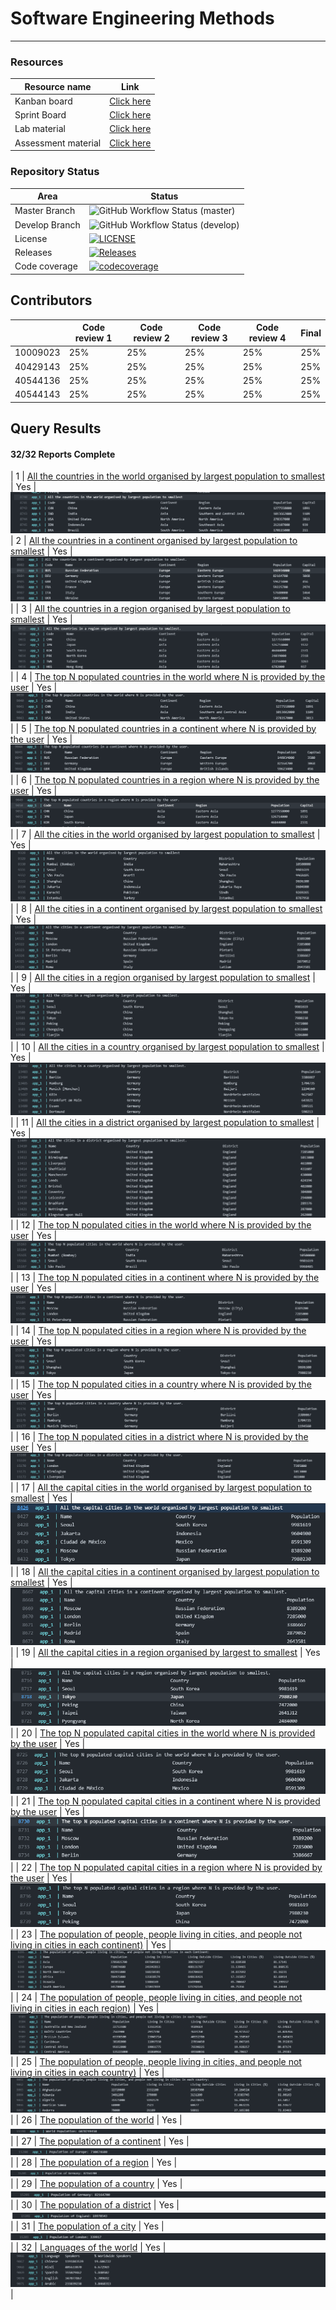 # Software Engineering Methods

---
### Resources
| Resource name      |                                                 Link                                                  |
|--------------------|:-----------------------------------------------------------------------------------------------------:|
| Kanban board       |   <a href="https://zube.io/napier-258/world-population-system/w/workspace-1/kanban">Click here</a>    |
| Sprint Board       | <a href="https://zube.io/napier-258/world-population-system/w/workspace-1/sprintboard">Click here</a> |
| Lab material       |            <a href="https://github.com/Kevin-Sim/SET08103/tree/master/labs">Click here</a>            |
| Assessment material |         <a href="https://github.com/Kevin-Sim/SET08103/tree/master/assessment">Click here</a>         | 


### Repository Status
| Area          | Status                                                                                                                                  |
|---------------|-----------------------------------------------------------------------------------------------------------------------------------------|
| Master Branch | ![GitHub Workflow Status (master)](https://img.shields.io/github/actions/workflow/status/tomgus1/sem/main.yml?branch=master)            |
| Develop Branch | ![GitHub Workflow Status (develop)](https://img.shields.io/github/actions/workflow/status/tomgus1/sem/main.yml?branch=develop)          |
| License       | [![LICENSE](https://img.shields.io/github/license/tomgus1/sem.svg?style=flat-square)](https://github.com/tomgus1/sem/blob/master/LICENSE) |
| Releases      | [![Releases](https://img.shields.io/github/release/tomgus1/sem/all.svg?style=flat-square)](https://github.com/tomgus1/sem/releases)     |
| Code coverage | [![codecoverage](https://codecov.io/gh/tomgus1/sem/branch/master/graph/badge.svg?token=3MBzwnUp4V)](https://app.codecov.io/github/tomgus1/sem) | 


## Contributors 

|                   | Code review 1 | Code review 2 | Code review 3 | Code review 4 | Final |
|-------------------|---------------|---------------|---------------|---------------|-------|
| 10009023 | 25%           | 25%           | 25%           | 25%           | 25%   |
| 40429143     | 25%           | 25%           | 25%           | 25%           | 25%   |
| 40544136         | 25%           | 25%           | 25%           | 25%           | 25%   |
| 40544143       | 25%           | 25%           | 25%           | 25%           | 25%   |

## Query Results
#### 32/32 Reports Complete

|  1  |               [All the countries in the world organised by largest population to smallest](https://github.com/tomgus1/sem/issues/15)               | Yes |  ![Result1](./screenshots/OUTPUT1.png)  
|  2  |          [All the countries in a continent organised by largest population to smallest](https://github.com/tomgus1/sem/issues/15)           | Yes |  ![Result2](./screenshots/OUTPUT2.png)  |
|  3  |         [All the countries in a region organised by largest population to smallest](https://github.com/tomgus1/sem/issues/15)          | Yes |  ![Result3](./screenshots/OUTPUT3.png)  |
|  4  |               [The top N populated countries in the world where N is provided by the user](https://github.com/tomgus1/sem/issues/6)               | Yes |  ![Result4](./screenshots/OUTPUT4.png)  |
|  5  |         [The top N populated countries in a continent where N is provided by the user](https://github.com/tomgus1/sem/issues/16)          | Yes |  ![Result5](./screenshots/OUTPUT5.png)  |
|  6  |        [The top N populated countries in a region where N is provided by the user](https://github.com/tomgus1/sem/issues/16)         | Yes |  ![Result6](./screenshots/OUTPUT6.png)  |
|  7  |                [All the cities in the world organised by largest population to smallest](https://github.com/tomgus1/sem/issues/17)                 | Yes |  ![Result7](./screenshots/OUTPUT7.png)  |
|  8  |          [All the cities in a continent organised by largest population to smallest](https://github.com/tomgus1/sem/issues/17)           | Yes |  ![Result8](./screenshots/OUTPUT8.png)  |
|  9  |        [All the cities in a region organised by largest population to smallest](https://github.com/tomgus1/sem/issues/17)         | Yes |  ![Result9](./screenshots/OUTPUT9.png)  |
| 10  |       [All the cities in a country organised by largest population to smallest](https://github.com/tomgus1/sem/issues/17)        | Yes | ![Result10](./screenshots/OUTPUT10.png) |
| 11  |          [All the cities in a district organised by largest population to smallest](https://github.com/tomgus1/sem/issues/17)          | Yes | ![Result11](./screenshots/OUTPUT11.png) |
| 12  |                [The top N populated cities in the world where N is provided by the user](https://github.com/tomgus1/sem/issues/14)                | Yes | ![Result12](./screenshots/OUTPUT12.png) |
| 13  |       [The top N populated cities in a continent where N is provided by the user](https://github.com/tomgus1/sem/issues/14)       | Yes | ![Result13](./screenshots/OUTPUT13.png) |
| 14  |        [The top N populated cities in a region where N is provided by the user](https://github.com/tomgus1/sem/issues/14)        | Yes | ![Result14](./screenshots/OUTPUT14.png) |
| 15  |     [The top N populated cities in a country where N is provided by the user](https://github.com/tomgus1/sem/issues/14)      | Yes | ![Result15](./screenshots/OUTPUT15.png) |
| 16  |         [The top N populated cities in a district where N is provided by the user](https://github.com/tomgus1/sem/issues/14)         | Yes | ![Result16](./screenshots/OUTPUT16.png) |
| 17  |            [All the capital cities in the world organised by largest population to smallest](https://github.com/tomgus1/sem/issues/20)            | Yes | ![Result17](./screenshots/OUTPUT17.png) |
| 18  |      [All the capital cities in a continent organised by largest population to smallest](https://github.com/tomgus1/sem/issues/20)       | Yes | ![Result18](./screenshots/OUTPUT18.png) |
| 19  |         [All the capital cities in a region organised by largest to smallest](https://github.com/tomgus1/sem/issues/20)          | Yes | ![Result19](./screenshots/OUTPUT19.png) |
| 20  |            [The top N populated capital cities in the world where N is provided by the user](https://github.com/tomgus1/sem/issues/19)            | Yes | ![Result20](./screenshots/OUTPUT20.png) |
| 21  |   [The top N populated capital cities in a continent where N is provided by the user](https://github.com/tomgus1/sem/issues/19)   | Yes | ![Result21](./screenshots/OUTPUT21.png) |
| 22  |     [The top N populated capital cities in a region where N is provided by the user](https://github.com/tomgus1/sem/issues/19)      | Yes | ![Result22](./screenshots/OUTPUT22.png) |
| 23  | [The population of people, people living in cities, and people not living in cities in each continent)](https://github.com/tomgus1/sem/issues/56) | Yes | ![Result23](./screenshots/OUTPUT23.png) |
| 24  |  [The population of people, people living in cities, and people not living in cities in each region)](https://github.com/tomgus1/sem/issues/56)   | Yes | ![Result24](./screenshots/OUTPUT24.png) |
| 25  |  [The population of people, people living in cities, and people not living in cities in each country)](https://github.com/tomgus1/sem/issues/56)  | Yes | ![Result25](./screenshots/OUTPUT25.png) |
| 26  |                                      [The population of the world](https://github.com/tomgus1/sem/issues/57)                                      | Yes | ![Result26](./screenshots/OUTPUT26.png) |
| 27  |                                 [The population of a continent](https://github.com/tomgus1/sem/issues/57)                                  | Yes | ![Result27](./screenshots/OUTPUT27.png) |
| 28  |                               [The population of a region](https://github.com/tomgus1/sem/issues/57)                                | Yes | ![Result28](./screenshots/OUTPUT28.png) |
| 29  |                                 [The population of a country](https://github.com/tomgus1/sem/issues/57)                                 | Yes | ![Result29](./screenshots/OUTPUT29.png) |
| 30  |                                [The population of a district](https://github.com/tomgus1/sem/issues/57)                                | Yes | ![Result30](./screenshots/OUTPUT30.png) |
| 31  |                                   [The population of a city](https://github.com/tomgus1/sem/issues/57)                                   | Yes | ![Result31](./screenshots/OUTPUT31.png) |
| 32  |                                        [Languages of the world](https://github.com/tomgus1/sem/issues/58)                                         | Yes | ![Result32](./screenshots/OUTPUT32.png) |

